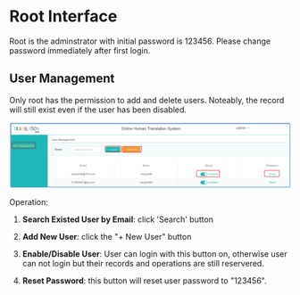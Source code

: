 # Root Interface

Root is the adminstrator with initial password is 123456. Please change password immediately after first login.

<span id='root'></span>

## User Management

Only root has the permission to add and delete users. Noteably, the record will still exist even if the user has been disabled.

![](/assets/interface.root.png)


Operation:

1. **Search Existed User by Email**: click 'Search' button 

2. **Add New User**: click the "+ New User" button

3. **Enable/Disable User**: User can login with this button on, otherwise user can not login but their records and operations are still reservered.
 
4. **Reset Password**: this button will reset user password to "123456".



